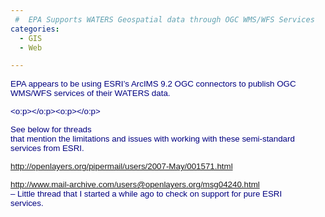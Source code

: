 ```yaml
---
 #  EPA Supports WATERS Geospatial data through OGC WMS/WFS Services
categories:
  - GIS
  - Web

---
```

<p class="MsoNormal">
  <font size="2" color="navy" face="Arial"><span style="font-size: 10pt; color: navy; font-family: Arial;">EPA appears to be using ESRI&#8217;s ArcIMS 9.2 OGC connectors to publish OGC WMS/WFS services of their WATERS data.<o:p></o:p></span></font>
</p>

<font size="2" color="navy" face="Arial"><span style="font-size: 10pt; color: navy; font-family: Arial;"><o:p></o:p></span></font><font size="2" color="navy" face="Arial"><span style="font-size: 10pt; color: navy; font-family: Arial;"><o:p></o:p></span></font>

<p class="MsoNormal">
  <font size="2" color="navy" face="Arial"><span style="font-size: 10pt; color: navy; font-family: Arial;">See below for threads<br /> that mention the limitations and issues with working with these semi-standard<br /> services from ESRI.<o:p></o:p></span></font>
</p>

<p class="MsoNormal">
  <font size="2" color="navy" face="Arial"><span style="font-size: 10pt; color: navy; font-family: Arial;"><o:p></o:p></span></font>
</p>

<p class="MsoNormal">
  <font size="2" color="navy" face="Arial"><span style="font-size: 10pt; color: navy; font-family: Arial;"><a title="blocked::http://openlayers.org/pipermail/users/2007-May/001571.html" href="http://openlayers.org/pipermail/users/2007-May/001571.html" class="broken_link">http://openlayers.org/pipermail/users/2007-May/001571.html</a><o:p></o:p></span></font>
</p>

<p class="MsoNormal">
  <font size="2" color="navy" face="Arial"><span style="font-size: 10pt; color: navy; font-family: Arial;"><a title="blocked::http://www.mail-archive.com/users@openlayers.org/msg04240.html" href="http://www.mail-archive.com/users@openlayers.org/msg04240.html">http://www.mail-archive.com/users@openlayers.org/msg04240.html</a><br /> &#8211; Little thread that I started a while ago to check on support for pure ESRI<br /> services.<o:p></o:p></span></font>
</p>